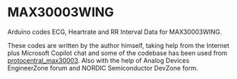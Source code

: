 # MAX30003WING
Arduino codes ECG, Heartrate and RR Interval Data for MAX30003WING.

These codes are written by the author himself, taking help from the Internet plus Microsoft Copilot chat and some of the codebase has been used from [protocentral_max30003]([url](https://github.com/Protocentral/protocentral_max30003)). Also with the help of Analog Devices EngineerZone forum and NORDIC Semiconductor DevZone form.
